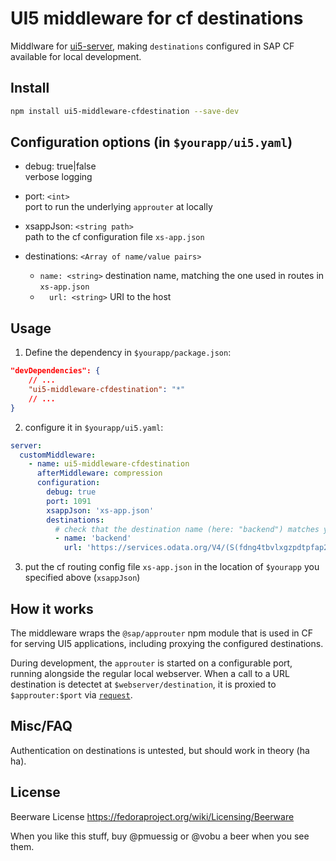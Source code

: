 # UI5 middleware for cf destinations

Middlware for [ui5-server](https://github.com/SAP/ui5-server), making `destinations` configured in SAP CF available for local development.

## Install

```bash
npm install ui5-middleware-cfdestination --save-dev
```

## Configuration options (in `$yourapp/ui5.yaml`)

- debug: true|false  
verbose logging

- port: `<int>`  
port to run the underlying `approuter` at locally

- xsappJson: `<string path>`  
path to the cf configuration file `xs-app.json`

- destinations: `<Array of name/value pairs>`  
    - `name: <string>` destination name, matching the one used in routes in `xs-app.json`  
    - `  url: <string>` URI to the host

## Usage

1. Define the dependency in `$yourapp/package.json`:

```json
"devDependencies": {
    // ...
    "ui5-middleware-cfdestination": "*"
    // ...
}
```

2. configure it in `$yourapp/ui5.yaml`:

```yaml
server:
  customMiddleware:
    - name: ui5-middleware-cfdestination
      afterMiddleware: compression
      configuration:
        debug: true
        port: 1091
        xsappJson: 'xs-app.json'
        destinations:
          # check that the destination name (here: "backend") matches your router in xssppJson
          - name: 'backend'
            url: 'https://services.odata.org/V4/(S(fdng4tbvlxgzpdtpfap2rqss))/TripPinServiceRW/'
```

3. put the cf routing config file `xs-app.json` in the location of `$yourapp` you specified above (`xsappJson`)

## How it works

The middleware wraps the `@sap/approuter` npm module that is used in CF for serving UI5 applications, including proxying the configured destinations.

During development, the `approuter` is started on a configurable port, running alongside the regular local webserver. When a call to a URL destination is detectet at `$webserver/destination`, it is proxied to `$approuter:$port` via [`request`](https://www.npmjs.com/package/request).

## Misc/FAQ

Authentication on destinations is untested, but should work in theory (ha ha).

## License
Beerware License <https://fedoraproject.org/wiki/Licensing/Beerware>

When you like this stuff, buy @pmuessig or @vobu a beer when you see them.
